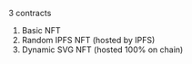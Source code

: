 3 contracts

1. Basic NFT
2. Random IPFS NFT (hosted by IPFS)
3. Dynamic SVG NFT (hosted 100% on chain)